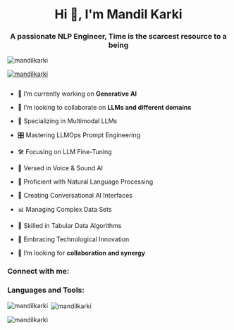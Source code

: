 <h1 align="center">Hi 👋, I'm Mandil Karki</h1>
<h3 align="center">A passionate NLP Engineer, Time is the scarcest resource to a being </h3>

<p align="left"> <img src="https://komarev.com/ghpvc/?username=mandilkarki&label=Profile%20views&color=0e75b6&style=flat" alt="mandilkarki" /> </p>

<p align="left"> <a href="https://github.com/ryo-ma/github-profile-trophy"><img src="https://github-profile-trophy.vercel.app/?username=mandilkarki" alt="mandilkarki" /></a> </p>

<p align="left"> <a href="https://twitter.com/" target="blank"><img src="https://img.shields.io/twitter/follow/?logo=twitter&style=for-the-badge" alt="" /></a> </p>

- 🔭 I’m currently working on **Generative AI**

- 👯 I’m looking to collaborate on **LLMs and different domains**
-   🧠 Specializing in Multimodal LLMs
-   🎛️ Mastering LLMOps Prompt Engineering
-   🛠️ Focusing on LLM Fine-Tuning
-   🎤 Versed in Voice & Sound AI
-   📝 Proficient with Natural Language Processing
-   💬 Creating Conversational AI Interfaces
-   📊 Managing Complex Data Sets
-   🧮 Skilled in Tabular Data Algorithms
-   🌟 Embracing Technological Innovation
- 🤝 I’m looking for **collaboration and synergy**

<h3 align="left">Connect with me:</h3>
<p align="left">
</p>

<h3 align="left">Languages and Tools:</h3>


<p><img align="left" src="https://github-readme-stats.vercel.app/api/top-langs?username=mandilkarki&show_icons=true&locale=en&layout=compact" alt="mandilkarki" /></p>

<p>&nbsp;<img align="center" src="https://github-readme-stats.vercel.app/api?username=mandilkarki&show_icons=true&locale=en" alt="mandilkarki" /></p>

<p><img align="center" src="https://github-readme-streak-stats.herokuapp.com/?user=mandilkarki&" alt="mandilkarki" /></p>

